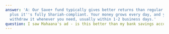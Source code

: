 ```yaml
---
answer: 'A: Our Save+ fund typically gives better returns than regular savings accounts,
  plus it''s fully Shariah-compliant. Your money grows every day, and you can still
  withdraw it whenever you need, usually within 1-2 business days.'
question: I saw Mahaana's ad - is this better than my bank savings account?
---
```

